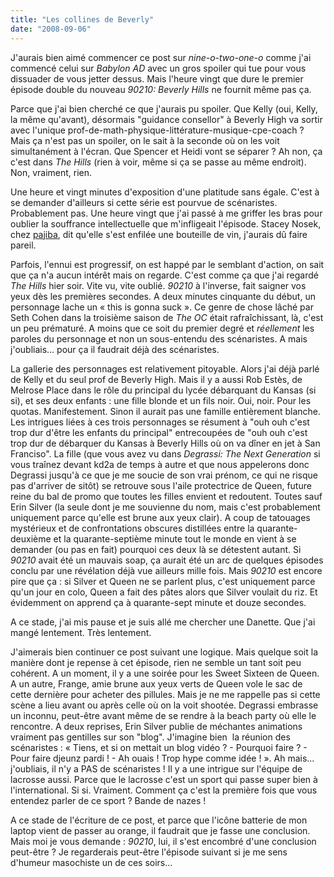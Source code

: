 ```yaml
---
title: "Les collines de Beverly"
date: "2008-09-06"
---
```


J'aurais bien aimé commencer ce post sur _nine-o-two-one-o_ comme j'ai commencé celui sur _Babylon AD_ avec un gros spoiler qui tue pour vous dissuader de vous jetter dessus. Mais l'heure vingt que dure le premier épisode double du nouveau _90210: Beverly Hills_ ne fournit même pas ça.

Parce que j'ai bien cherché ce que j'aurais pu spoiler. Que Kelly (oui, Kelly, la même qu'avant), désormais "guidance consellor" à Beverly High va sortir avec l'unique prof-de-math-physique-littérature-musique-cpe-coach ? Mais ça n'est pas un spoiler, on le sait à la seconde où on les voit simultanément à l'écran. Que Spencer et Heidi vont se séparer ? Ah non, ça c'est dans _The Hills_ (rien à voir, même si ça se passe au même endroit). Non, vraiment, rien.

Une heure et vingt minutes d'exposition d'une platitude sans égale. C'est à se demander d'ailleurs si cette série est pourvue de scénaristes. Probablement pas. Une heure vingt que j'ai passé à me griffer les bras pour oublier la souffrance intellectuelle que m'infligeait l'épisode. Stacey Nosek, chez [pajiba](http://www.pajiba.com/90210.htm), dit qu'elle s'est enfilée une bouteille de vin, j'aurais dû faire pareil.

Parfois, l'ennui est progressif, on est happé par le semblant d'action, on sait que ça n'a aucun intérêt mais on regarde. C'est comme ça que j'ai regardé _The Hills_ hier soir. Vite vu, vite oublié. _90210_ à l'inverse, fait saigner vos yeux dès les premières secondes. A deux minutes cinquante du début, un personnage lache un « this is gonna suck ». Ce genre de chose lâché par Seth Cohen dans la troisième saison de _The OC_ était rafraîchissant, là, c'est un peu prématuré. A moins que ce soit du premier degré et _réellement_ les paroles du personnage et non un sous-entendu des scénaristes. A mais j'oubliais... pour ça il faudrait déjà des scénaristes.

La gallerie des personnages est relativement pitoyable. Alors j'ai déjà parlé de Kelly et du seul prof de Beverly High. Mais il y a aussi Rob Estès, de Melrose Place dans le rôle du principal du lycée débarquant du Kansas (si si), et ses deux enfants : une fille blonde et un fils noir. Oui, noir. Pour les quotas. Manifestement. Sinon il aurait pas une famille entièrement blanche. Les intrigues liées à ces trois personnages se résument à "ouh ouh c'est trop dur d'être les enfants du principal" entrecoupées de "ouh ouh c'est trop dur de débarquer du Kansas à Beverly Hills où on va dîner en jet à San Franciso". La fille (que vous avez vu dans _Degrassi: The Next Generation_ si vous traînez devant kd2a de temps à autre et que nous appelerons donc Degrassi jusqu'à ce que je me soucie de son vrai prénom, ce qui ne risque pas d'arriver de sitôt) se retrouve sous l'aile protectrice de Queen, future reine du bal de promo que toutes les filles envient et redoutent. Toutes sauf Erin Silver (la seule dont je me souvienne du nom, mais c'est probablement uniquement parce qu'elle est brune aux yeux clair). A coup de tatouages mystérieux et de confrontations obscures distillées entre la quarante-deuxième et la quarante-septième minute tout le monde en vient à se demander (ou pas en fait) pourquoi ces deux là se détestent autant. Si _90210_ avait été un mauvais soap, ça aurait été un arc de quelques épisodes conclu par une révélation déjà vue ailleurs mille fois. Mais _90210_ est encore pire que ça : si Silver et Queen ne se parlent plus, c'est uniquement parce qu'un jour en colo, Queen a fait des pâtes alors que Silver voulait du riz. Et évidemment on apprend ça à quarante-sept minute et douze secondes.

A ce stade, j'ai mis pause et je suis allé me chercher une Danette. Que j'ai mangé lentement. Très lentement.

J'aimerais bien continuer ce post suivant une logique. Mais quelque soit la manière dont je repense à cet épisode, rien ne semble un tant soit peu cohérent. A un moment, il y a une soirée pour les Sweet Sixteen de Queen. A un autre, Frange, amie brune aux yeux verts de Queen vole le sac de cette dernière pour acheter des pillules. Mais je ne me rappelle pas si cette scène a lieu avant ou après celle où on la voit shootée. Degrassi embrasse un inconnu, peut-être avant même de se rendre à la beach party où elle le rencontre. A deux reprises, Erin Silver publie de méchantes animations vraiment pas gentilles sur son "blog". J'imagine bien  la réunion des scénaristes : « Tiens, et si on mettait un blog vidéo ? - Pourquoi faire ? - Pour faire djeunz pardi ! - Ah ouais ! Trop hype comme idée ! ». Ah mais... j'oubliais, il n'y a PAS de scénaristes ! Il y a une intrigue sur l'équipe de lacrosse aussi. Parce que le lacrosse c'est un sport qui passe super bien à l'international. Si si. Vraiment. Comment ça c'est la première fois que vous entendez parler de ce sport ? Bande de nazes !

A ce stade de l'écriture de ce post, et parce que l'icône batterie de mon laptop vient de passer au orange, il faudrait que je fasse une conclusion. Mais moi je vous demande : _90210_, lui, il s'est encombré d'une conclusion peut-être ? Je regarderais peut-être l'épisode suivant si je me sens d'humeur masochiste un de ces soirs...
